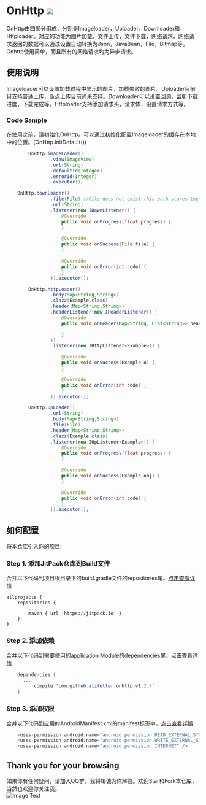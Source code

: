 # OnHttp  [![](https://jitpack.io/v/aliletter/onhttp.svg)](https://jitpack.io/#aliletter/onhttp)
OnHttp由四部分组成，分别是Imageloader，Uploader，Downloader和Httploader。对应的功能为图片加载，文件上传，文件下载，网络请求。网络请求返回的数据可以通过设置自动转换为Json，JavaBean，File，Bitmap等。Onhttp使用简单，而且所有的网络请求均为异步请求。
## 使用说明
Imageloader可以设置加载过程中显示的图片，加载失败的图片。Uploader目前只支持普通上传，断点上传目前尚未支持。Downloader可以设置回调，监听下载进度，下载完成等。Httploader支持添加请求头，请求体，设置请求方式等。
### Code Sample
在使用之前，请初始化OnHttp。可以通过初始化配置Imageloader的缓存在本地中的位置。(OnHttp.initDefault())
```Java
        OnHttp.imageLoader()
                .view(ImageView)
                .url(String)
                .defaultId(Integer)
                .errorId(Integer)
                .executor();
```
```Java
	OnHttp.downLoader()
                .file(File) //File does not exist,this path stores the downloaded files
                .url(String)
                .listener(new IDownListener() {
                    @Override
                    public void onProgress(float progress) { 
                    }

                    @Override
                    public void onSuccess(File file) { 
                    }

                    @Override
                    public void onError(int code) {
                    }
                }).executor();
```
```Java
        OnHttp.httpLoader()
                .body(Map<String,String>)
                .clazz(Example.class)
                .header(Map<String,String>)
                .headerListener(new IHeaderListener() {
                    @Override
                    public void onHeader(Map<String, List<String>> headers) {

                    }
                })
                .listener(new IHttpListener<Example>() {

                    @Override
                    public void onSuccess(Example o) { 
                    }

                    @Override
                    public void onError(int code) {
                    }
                }).executor();
```
```Java
        OnHttp.upLoader()
                .url(String)
                .body(Map<String,String>)
                .file(File)
                .header(Map<String,String>)
                .clazz(Example.class)
                .listener(new IUpListener<Example>() {
                    @Override
                    public void onProgress(float progress) { 
                    }

                    @Override
                    public void onSuccess(Example obj) { 
                    }

                    @Override
                    public void onError(int code) { 
                    }
                }).executor();
```
## 如何配置
将本仓库引入你的项目:
### Step 1. 添加JitPack仓库到Build文件
合并以下代码到项目根目录下的build.gradle文件的repositories尾。[点击查看详情](https://github.com/aliletter/CarouselBanner/blob/master/root_build.gradle.png)

	allprojects {
		repositories {
			...
			maven { url 'https://jitpack.io' }
		}
	}
  
### Step 2. 添加依赖
合并以下代码到需要使用的application Module的dependencies尾。[点击查看详情](https://github.com/aliletter/CarouselBanner/blob/master/application_build.gradle.png)
```Java
	dependencies {
	  ...
          compile 'com.github.aliletter:onhttp:v1.2.7'
	}
```  
### Step 3. 添加权限
合并以下代码到应用的AndroidManifest.xml的manifest标签中。[点击查看详情](https://github.com/aliletter/OnHttp/blob/master/androidmanifest.gradle.png)
```Java
    <uses-permission android:name="android.permission.READ_EXTERNAL_STORAGE" />
    <uses-permission android:name="android.permission.WRITE_EXTERNAL_STORAGE" />
    <uses-permission android:name="android.permission.INTERNET" />
```
## Thank you for your browsing
如果你有任何疑问，请加入QQ群，我将竭诚为你解答。欢迎Star和Fork本仓库，当然也欢迎你关注我。
<br>
![Image Text](https://github.com/aliletter/CarouselBanner/blob/master/qq_group.png)
